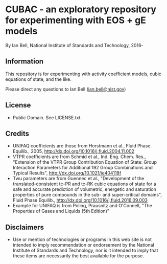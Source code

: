 # CUBAC - an exploratory repository for experimenting with EOS + gE models

By Ian Bell, National Institute of Standards and Technology, 2016-

## Information

This repository is for experimenting with activity coefficient models, cubic equations of state, and the like.

Please direct any questions to Ian Bell (ian.bell@nist.gov)
  
## License

  - Public Domain.  See LICENSE.txt

## Credits

  - UNIFAQ coefficients are those from Horstmann et al., Fluid Phase. Equilib., 2005, http://dx.doi.org/10.1016/j.fluid.2004.11.002
  - VTPR coefficients are from Schmid et al., Ind. Eng. Chem. Res., "Extension of the VTPR Group Contribution Equation of State: Group Interaction Parameters for Additional 192 Group Combinations and Typical Results", http://dx.doi.org/10.1021/ie404118f
  - Twu parameters are from Guennec et al., "Development of the translated-consistent tc-PR and tc-RK cubic equations of state for a safe and accurate prediction of volumetric, energetic and saturation properties of pure compounds in the sub- and super-critical domains", Fluid Phase Equilib., http://dx.doi.org/10.1016/j.fluid.2016.09.003
  - Example for UNIFAQ is from Poling, Prausnitz and O'Connell, "The Properties of Gases and Liquids (5th Edition)"
  
## Disclaimers

  - Use or mention of technologies or programs in this web site is not intended to imply recommendation or endorsement by the National Institute of Standards and Technology, nor is it intended to imply that these items are necessarily the best available for the purpose. 